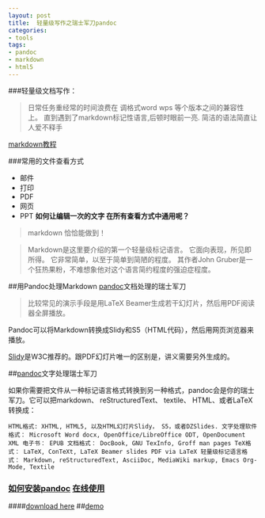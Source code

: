 ```yaml
---
layout: post
title: 	轻量级写作之瑞士军刀pandoc
categories:
- tools
tags:
- pandoc
- markdown
- html5
---
```

###轻量级文档写作：
>日常任务重经常的时间浪费在 调格式word wps 等个版本之间的兼容性上。
>直到遇到了markdown标记性语言,后顿时眼前一亮.
简洁的语法简直让人爱不释手 

[markdown教程](http://wowubuntu.com/markdown/index.html)

###常用的文件查看方式
- 邮件
- 打印
- PDF
- 网页
- PPT 
**如何让编辑一次的文字 在所有查看方式中通用呢？**

>markdown 恰恰能做到！

>Markdown是这里要介绍的第一个轻量级标记语言。
它面向表现，所见即所得。
它非常简单，以至于简单到简陋的程度。
其作者John Gruber是一个狂热果粉，不难想象他对这个语言简约程度的强迫症程度。

##用Pandoc处理Markdown 
[pandoc](http://johnmacfarlane.net/pandoc/)文档处理的瑞士军刀

>比较常见的演示手段是用LaTeX Beamer生成若干幻灯片，然后用PDF阅读器全屏播放。


Pandoc可以将Markdown转换成Slidy和S5（HTML代码），然后用网页浏览器来播放。

[Slidy](http://www.w3.org/Talks/Tools/)是W3C推荐的。跟PDF幻灯片唯一的区别是，讲义需要另外生成的。

##[pandoc](http://johnmacfarlane.net/pandoc/)文字处理瑞士军刀

如果你需要把文件从一种标记语言格式转换到另一种格式，pandoc会是你的瑞士军刀。它可以把markdown、 reStructuredText、 textile、 HTML、或者LaTeX转换成：

`HTML格式: XHTML, HTML5, 以及HTML幻灯片Slidy， S5，或者DZSlides.
文字处理软件格式： Microsoft Word docx, OpenOffice/LibreOffice ODT, OpenDocument XML
电子书： EPUB
文档格式： DocBook, GNU TexInfo, Groff man pages
TeX格式： LaTeX, ConTeXt, LaTeX Beamer slides
PDF via LaTeX
轻量级标记语言格式： Markdown, reStructuredText, AsciiDoc, MediaWiki markup, Emacs Org-Mode, Textile`

### [如何安装pandoc](http://johnmacfarlane.net/pandoc/installing.html) [在线使用](http://johnmacfarlane.net/pandoc/try)
####[download here](http://code.google.com/p/pandoc/downloads/detail?name=pandoc-1.9.4.2-setup.exe&can=2&q=)
##[demo](http://johnmacfarlane.net/pandoc/demos.html)



